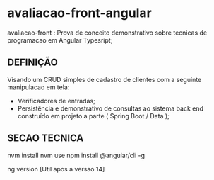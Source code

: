 # avaliacao-front-angular

avaliacao-front : Prova de conceito demonstrativo sobre tecnicas de programacao em Angular Typesript;

## DEFINIÇÃO

Visando um CRUD simples de cadastro de clientes com a seguinte manipulacao em tela:
- Verificadores de entradas;
- Persistência e demonstrativo de consultas ao sistema back end construído em projeto a parte ( Spring Boot / Data );

## SECAO TECNICA
nvm install <VERSAO>
nvm use <VERSAO>
npm install @angular/cli -g

ng version [Util apos a versao 14]


